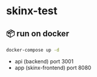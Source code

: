 # skinx-test
## 📦 run on docker

```bash
docker-compose up -d
```
 - api (backend) port 3001
 - app (skinx-frontend) port 8080
